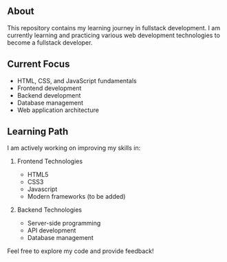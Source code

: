 <h2>About</h2>
<p>This repository contains my learning journey in fullstack development. I am currently learning and practicing various web development technologies to become a fullstack developer.</p>

<h2>Current Focus</h2>
<ul>
  <li>HTML, CSS, and JavaScript fundamentals</li>
  <li>Frontend development</li>
  <li>Backend development</li>
  <li>Database management</li>
  <li> Web application architecture</li>
</ul>



<h2>Learning Path</h2>
<p>I am actively working on improving my skills in:</p>
<ol>
 <li>Frontend Technologies</li>
  <ul>
   <li>HTML5</li>
   <li>CSS3</li>
   <li>Javascript</li>
   <li>Modern frameworks (to be added)</li>
  </ul>
<p></p>
 <li>Backend Technologies</li>
  <ul>
    <li>Server-side programming</li>
    <li>API development</li>
    <li>Database management</li>
  </ul>
</ol>
<p>Feel free to explore my code and provide feedback!</p>
